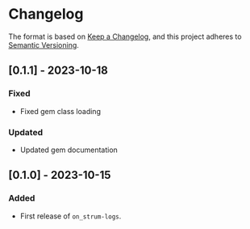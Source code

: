 # Changelog

The format is based on [Keep a Changelog](https://keepachangelog.com/en/1.0.0/), and this project adheres to [Semantic Versioning](https://semver.org/spec/v2.0.0.html).

## [0.1.1] - 2023-10-18

### Fixed

- Fixed gem class loading

### Updated

- Updated gem documentation

## [0.1.0] - 2023-10-15

### Added

- First release of `on_strum-logs`.
